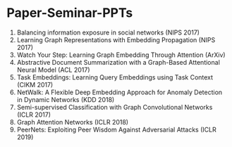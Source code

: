 # Paper-Seminar-PPTs
1. Balancing information exposure in social networks (NIPS 2017)
2. Learning Graph Representations with Embedding Propagation (NIPS 2017)
3. Watch Your Step: Learning Graph Embedding Through Attention (ArXiv)
4. Abstractive Document Summarization with a Graph-Based Attentional Neural Model (ACL 2017)
5. Task Embeddings: Learning Query Embeddings using Task Context (CIKM 2017)
6. NetWalk: A Flexible Deep Embedding Approach for Anomaly Detection in Dynamic Networks (KDD 2018)
7. Semi-supervised Classification with Graph Convolutional Networks (ICLR 2017)
8. Graph Attention Networks (ICLR 2018)
9. PeerNets: Exploiting Peer Wisdom Against Adversarial Attacks (ICLR 2019)
